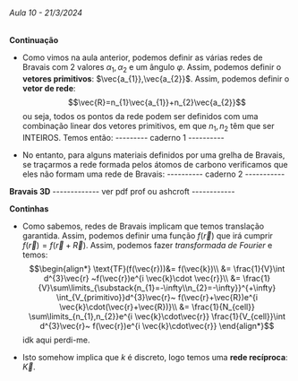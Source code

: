 ###### Aula 10 - 21/3/2024
**Continuação**
- Como vimos na aula anterior, podemos definir as várias redes de Bravais com 2 valores $\alpha_{1},\alpha_{2}$ e um ângulo $\varphi$. Assim, podemos definir o **vetores primitivos**: $\vec{a_{1}},\vec{a_{2}}$. Assim, podemos definir o **vetor de rede**:
$$\vec{R}=n_{1}\vec{a_{1}}+n_{2}\vec{a_{2}}$$
ou seja, todos os pontos da rede podem ser definidos com uma combinação linear dos vetores primitivos, em que $n_{1},n_{2}$ têm que ser INTEIROS. Temos então:
--------- caderno 1 ----------

- No entanto, para alguns materiais definidos por uma grelha de Bravais, se traçarmos a rede formada pelos átomos de carbono verificamos que eles não formam uma rede de Bravais:
---------- caderno 2 -----------

**Bravais 3D**
------------- ver pdf prof ou ashcroft ------------


**Continhas**
- Como sabemos, redes de Bravais implicam que temos translação garantida. Assim, podemos definir uma função $f(\vec{r})$ que irá cumprir $f(\vec{r})=f(\vec{r}+\vec{R})$. Assim, podemos fazer *transformada de Fourier* e temos:
$$\begin{align*}
\text{TF}(f(\vec{r}))&= f(\vec{k})\\
&= \frac{1}{V}\int d^{3}\vec{r} ~f(\vec{r})e^{i \vec{k}\cdot \vec{r}}\\
&= \frac{1}{V}\sum\limits_{\substack{n_{1}=-\infty\\n_{2}=-\infty}}^{+\infty} \int_{V_{primitivo}}d^{3}\vec{r}~ f(\vec{r}+\vec{R})e^{i \vec{k}\cdot(\vec{r}+\vec{R})}\\
&= \frac{1}{N_{cell}} \sum\limits_{n_{1},n_{2}}e^{i \vec{k}\cdot\vec{r}} \frac{1}{V_{cell}}\int d^{3}\vec{r}~ f(\vec{r})e^{i \vec{k}\cdot\vec{r}}
\end{align*}$$
idk aqui perdi-me.

- Isto somehow implica que $k$ é discreto, logo temos uma **rede recíproca**: $\vec{K}$.

